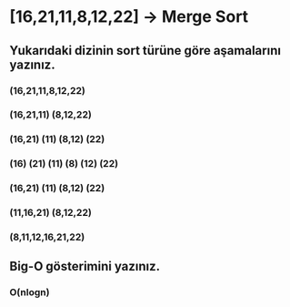# [16,21,11,8,12,22] -> Merge Sort
## Yukarıdaki dizinin sort türüne göre aşamalarını yazınız.

### (16,21,11,8,12,22)
### (16,21,11) (8,12,22)
### (16,21) (11)  (8,12) (22)
### (16) (21) (11) (8) (12) (22)
### (16,21) (11) (8,12) (22)
### (11,16,21) (8,12,22)
### (8,11,12,16,21,22)

## Big-O gösterimini yazınız.

### O(nlogn)

